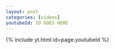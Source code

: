 ```yaml
---
layout: post
categories: [videos]
youtubeId: ID GOES HERE
---
```


{% include yt.html id=page.youtubeId %}
